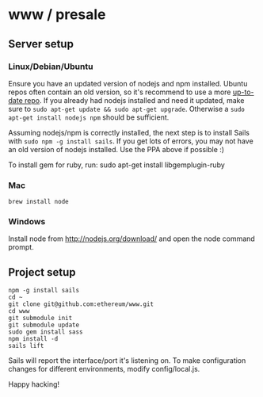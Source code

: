 # www / presale

## Server setup

### Linux/Debian/Ubuntu
Ensure you have an updated version of nodejs and npm installed. Ubuntu repos often contain an old version, so it's recommend to use a more [up-to-date repo](https://launchpad.net/~chris-lea/+archive/node.js/).
If you already had nodejs installed and need it updated, make sure to `sudo apt-get update && sudo apt-get upgrade`. Otherwise a `sudo apt-get install nodejs npm` should be sufficient.

Assuming nodejs/npm is correctly installed, the next step is to install Sails with `sudo npm -g install sails`. If you get lots of errors, you may not have an old version of nodejs installed. Use the PPA above if possible :)

To install gem for ruby, run:
sudo apt-get install libgemplugin-ruby

### Mac
`brew install node`

### Windows
Install node from http://nodejs.org/download/ and open the node command prompt.

## Project setup
```
npm -g install sails
cd ~
git clone git@github.com:ethereum/www.git
cd www
git submodule init
git submodule update
sudo gem install sass
npm install -d
sails lift
```

Sails will report the interface/port it's listening on. To make configuration changes for different environments, modify config/local.js.

Happy hacking!
